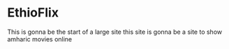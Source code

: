 # EthioFlix
This is gonna be the start of a large site     this site is gonna be a site to show amharic movies online
